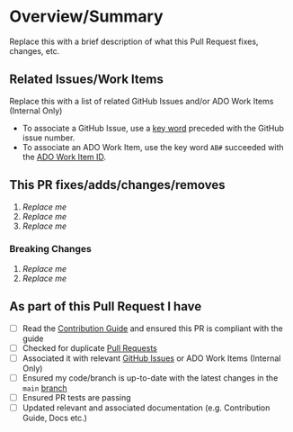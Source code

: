 <!-- Thank you for submitting a Pull Request. Please fill out the template below.-->
# Overview/Summary

Replace this with a brief description of what this Pull Request fixes, changes, etc.

## Related Issues/Work Items

Replace this with a list of related GitHub Issues and/or ADO Work Items (Internal Only)

- To associate a GitHub Issue, use a [key word](https://docs.github.com/en/issues/tracking-your-work-with-issues/linking-a-pull-request-to-an-issue#linking-a-pull-request-to-an-issue-using-a-keyword) preceded with the GitHub issue number.
- To associate an ADO Work Item, use the key word `AB#` succeeded with the [ADO Work Item ID](https://docs.github.com/en/issues/tracking-your-work-with-issues/linking-a-pull-request-to-an-issue#linking-a-pull-request-to-an-issue-using-a-keyword).

## This PR fixes/adds/changes/removes

1. *Replace me*
2. *Replace me*
3. *Replace me*

### Breaking Changes

1. *Replace me*
2. *Replace me*

## As part of this Pull Request I have

- [ ] Read the [Contribution Guide](https://azure.github.io/Azure-Proactive-Resiliency-Library/contributing) and ensured this PR is compliant with the guide
- [ ] Checked for duplicate [Pull Requests](https://github.com/Azure/Azure-Proactive-Resiliency-Library/pulls)
- [ ] Associated it with relevant [GitHub Issues](https://github.com/Azure/Azure-Proactive-Resiliency-Library/issues) or ADO Work Items (Internal Only)
- [ ] Ensured my code/branch is up-to-date with the latest changes in the `main` [branch](https://github.com/Azure/Azure-Proactive-Resiliency-Library/tree/main)
- [ ] Ensured PR tests are passing
- [ ] Updated relevant and associated documentation (e.g. Contribution Guide, Docs etc.)
